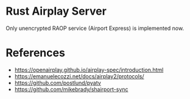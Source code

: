 # Rust Airplay Server

Only unencrypted RAOP service (Airport Express) is implemented now.

# References

- https://openairplay.github.io/airplay-spec/introduction.html
- https://emanuelecozzi.net/docs/airplay2/protocols/
- https://github.com/postlund/pyatv
- https://github.com/mikebrady/shairport-sync
